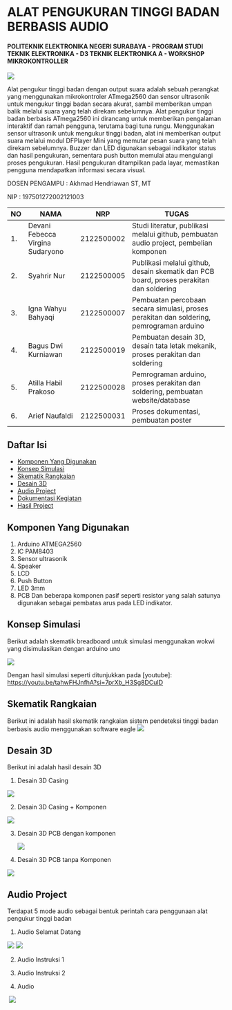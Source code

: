 # ALAT PENGUKURAN TINGGI BADAN BERBASIS AUDIO

#### POLITEKNIK ELEKTRONIKA NEGERI SURABAYA - PROGRAM STUDI TEKNIK ELEKTRONIKA - D3 TEKNIK ELEKTRONIKA A - WORKSHOP MIKROKONTROLLER


![](https://github.com/TEAMMIKRO/Pengukuran_Tinggi_Badan_Berbasis_Audio/blob/main/Assets/Banner/The%20Project.jpg)

Alat pengukur tinggi badan dengan output suara adalah sebuah perangkat yang menggunakan mikrokontroler ATmega2560 dan sensor ultrasonik untuk mengukur tinggi badan secara akurat, sambil memberikan umpan balik melalui suara yang telah direkam sebelumnya. Alat pengukur tinggi badan berbasis ATmega2560 ini dirancang untuk memberikan pengalaman interaktif dan ramah pengguna, terutama bagi tuna rungu. Menggunakan sensor ultrasonik untuk mengukur tinggi badan, alat ini memberikan output suara melalui modul DFPlayer Mini yang memutar pesan suara yang telah direkam sebelumnya. Buzzer dan LED digunakan sebagai indikator status dan hasil pengukuran, sementara push button memulai atau mengulangi proses pengukuran. Hasil pengukuran ditampilkan pada layar, memastikan pengguna mendapatkan informasi secara visual.

DOSEN PENGAMPU : Akhmad Hendriawan ST, MT

NIP : 197501272002121003

NO| NAMA                               | NRP          |TUGAS
--| -----------------------------------|--------------|--------------
1.| Devani Febecca Virgina Sudaryono   | 2122500002   | Studi literatur, publikasi melalui github, pembuatan audio project, pembelian komponen
2.| Syahrir Nur                        | 2122500005   | Publikasi melalui github, desain skematik dan PCB board, proses perakitan dan soldering
3.| Igna Wahyu Bahyaqi                 | 2122500007   | Pembuatan percobaan secara simulasi, proses perakitan dan soldering, pemrograman arduino 
4.| Bagus Dwi Kurniawan                | 2122500019   | Pembuatan desain 3D, desain tata letak mekanik, proses perakitan dan soldering
5.| Atilla Habil Prakoso               | 2122500028   | Pemrograman arduino, proses perakitan dan soldering, pembuatan website/database
6.| Arief Naufaldi                     | 2122500031   | Proses dokumentasi, pembuatan poster

## Daftar Isi

- [Komponen Yang Digunakan](https://github.com/TEAMMIKRO/Pengukuran_Tinggi_Badan_Berbasis_Audio/blob/main/README.md#komponen-yang-digunakan)
- [Konsep Simulasi](https://github.com/hillaryfraley/jobbriefings#scope)
- [Skematik Rangkaian](https://github.com/TEAMMIKRO/Pengukuran_Tinggi_Badan_Berbasis_Audio/blob/main/README.md#skematik-rangkaian)
- [Desain 3D]()
- [Audio Project](https://github.com/hillaryfraley/jobbriefings#daily-briefing)
- [Dokumentasi Kegiatan](https://github.com/hillaryfraley/jobbriefings#daily-briefing)
- [Hasil Project](https://github.com/hillaryfraley/jobbriefings#daily-briefing)

## Komponen Yang Digunakan
1. Arduino ATMEGA2560
2. IC PAM8403
3. Sensor ultrasonik
4. Speaker
5. LCD
6. Push Button
7. LED 3mm
8. PCB
Dan beberapa komponen pasif seperti resistor yang salah satunya digunakan sebagai pembatas arus pada LED indikator.

## Konsep Simulasi
Berikut adalah skematik breadboard untuk simulasi menggunakan wokwi yang disimulasikan dengan arduino uno

![](https://github.com/TEAMMIKRO/Pengukuran_Tinggi_Badan_Berbasis_Audio/blob/main/Simulasi%20Wokwi/Simul%20wokwi.PNG)

Dengan hasil simulasi seperti ditunjukkan pada [youtube]: https://youtu.be/tahwFHJnfhA?si=7prXb_H3Sg8DCuID

## Skematik Rangkaian
Berikut ini adalah hasil skematik rangkaian sistem pendeteksi tinggi badan berbasis audio menggunakan software eagle
![](https://github.com/TEAMMIKRO/Pengukuran_Tinggi_Badan_Berbasis_Audio/blob/main/PCB%20Board/Schematic/WhatsApp%20Image%202024-05-20%20at%2010.40.30.jpeg)

## Desain 3D
Berikut ini adalah hasil desain 3D
1. Desain 3D Casing

![](https://github.com/TEAMMIKRO/Pengukuran_Tinggi_Badan_Berbasis_Audio/blob/9e8f5f1932d89f138b15bf86c9fd978ba1ef6fdc/Desain%203D/DESAIN/3D%20(6).PNG)
   
2. Desain 3D Casing + Komponen
   
![](https://github.com/TEAMMIKRO/Pengukuran_Tinggi_Badan_Berbasis_Audio/blob/aaa9d87d6396b179dea4c512e71c5129298c3cc6/Desain%203D/DESAIN/3D%20(4).PNG)

3. Desain 3D PCB dengan komponen
   
   ![](https://github.com/TEAMMIKRO/Pengukuran_Tinggi_Badan_Berbasis_Audio/blob/main/PCB%20Board/Desain%203D/3D%20image%201.png)
   
4. Desain 3D PCB tanpa Komponen
   
![](https://github.com/TEAMMIKRO/Pengukuran_Tinggi_Badan_Berbasis_Audio/blob/main/PCB%20Board/Desain%203D/3D%20image%20tanpa%20komponen.png)

## Audio Project
Terdapat 5 mode audio sebagai bentuk perintah cara penggunaan alat pengukur tinggi badan
1. Audio Selamat Datang

![](https://github.com/TEAMMIKRO/Pengukuran_Tinggi_Badan_Berbasis_Audio/blob/main/Project%20Audio/Dokumentasi%20Audio/WhatsApp%20Image%202024-05-25%20at%2018.56.08.jpeg)
![](https://github.com/TEAMMIKRO/Pengukuran_Tinggi_Badan_Berbasis_Audio/blob/main/Project%20Audio/Dokumentasi%20Audio/WhatsApp%20Image%202024-05-25%20at%2018.57.40.jpeg)

2. Audio Instruksi 1


3. Audio Instruksi 2
4. Audio 

![]()
![](https://github.com/TEAMMIKRO/Pengukuran_Tinggi_Badan_Berbasis_Audio/blob/main/Project%20Audio/Dokumentasi%20Audio/WhatsApp%20Image%202024-05-25%20at%2018.57.40.jpeg)

